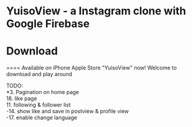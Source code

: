 # YuisoView - a Instagram clone with Google Firebase

# Download
====
Available on iPhone Apple Store "YuisoView" now! Welcome to download and play around

TODO:  
*3. Pagination on home page  
18. like page  
11. following & follower list  
-14. show like and save in postview & profile view  
-17. enable change language
